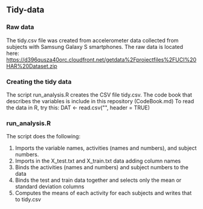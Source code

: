 ## Tidy-data

### Raw data
The tidy.csv file was created from accelerometer data collected from subjects with Samsung Galaxy S smartphones.
The raw data is located here:
   https://d396qusza40orc.cloudfront.net/getdata%2Fprojectfiles%2FUCI%20HAR%20Dataset.zip 

### Creating the tidy data
The script run_analysis.R creates the CSV file tidy.csv.
The code book that describes the variables is include in this repository (CodeBook.md)
To read the data in R, try this: 
   DAT <- read.csv("", header = TRUE)

### run_analysis.R
The script does the following:
1. Imports the variable names, activities (names and numbers), and subject numbers.
2. Imports in the X_test.txt and X_train.txt data adding column names
3. Binds the activities (names and numbers) and subject numbers to the data
4. Binds the test and train data together and selects only the mean or standard deviation columns
5. Computes the means of each activity for each subjects and writes that to tidy.csv
